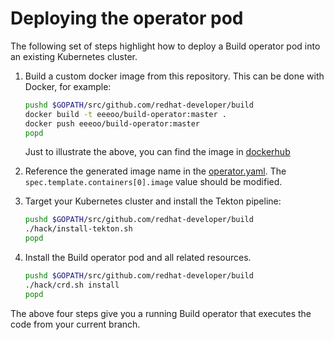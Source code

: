 # Deploying the operator pod

The following set of steps highlight how to deploy a Build operator pod into an existing Kubernetes cluster.

1. Build a custom docker image from this repository. This can be done with Docker, for example:

   ```sh
   pushd $GOPATH/src/github.com/redhat-developer/build
   docker build -t eeeoo/build-operator:master .
   docker push eeeoo/build-operator:master
   popd
   ```
   Just to illustrate the above, you can find the image in [dockerhub](https://hub.docker.com/repository/docker/eeeoo/build-operator)

2. Reference the generated image name in the [operator.yaml](../../deploy/operator.yaml). The `spec.template.containers[0].image` value should be modified.

3. Target your Kubernetes cluster and install the Tekton pipeline:

    ```sh
    pushd $GOPATH/src/github.com/redhat-developer/build
    ./hack/install-tekton.sh
    popd
    ```

4. Install the Build operator pod and all related resources.

    ```sh
    pushd $GOPATH/src/github.com/redhat-developer/build
    ./hack/crd.sh install
    popd
    ```

The above four steps give you a running Build operator that executes the code from your current branch.
